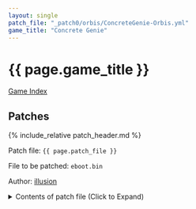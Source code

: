 ```yaml
---
layout: single
patch_file: "_patch0/orbis/ConcreteGenie-Orbis.yml"
game_title: "Concrete Genie"
---
```


# {{ page.game_title }}

[Game Index](/patch/#ps4)

## Patches

{% include_relative patch_header.md %}

Patch file: `{{ page.patch_file }}`

File to be patched: `eboot.bin`

Author: [illusion](https://twitter.com/illusion0002)

<details>
<summary>Contents of patch file (Click to Expand)</summary>

{% highlight yml %}
{% flexible_include {{ page.patch_file }} %}
{% endhighlight %}

</details>

